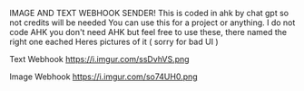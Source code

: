 IMAGE AND TEXT WEBHOOK SENDER!
This is coded in ahk by chat gpt so not credits will be needed 
You can use this for a project or anything. I do not code AHK you don't need AHK but feel free to use these, there named the right one eached
Heres pictures of it ( sorry for bad UI )

Text Webhook 
https://i.imgur.com/ssDvhVS.png

Image Webhook
https://i.imgur.com/so74UH0.png
